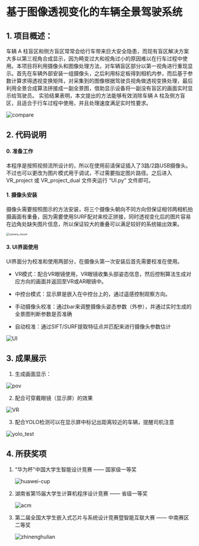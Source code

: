 # 基于图像透视变化的车辆全景驾驶系统

## 1. 项目概述：

车辆 A 柱盲区和侧方盲区常常会给行车带来巨大安全隐患，而现有盲区解决方案大多以第三视角合成显示，因为畸变过大和视角过小的原因难以在行车过程中使用。本项目将利用摄像头和图像处理方法，对车辆盲区部分以第一视角进行重现显示。首先在车辆外部安装一组摄像头，之后利用标定板得到相机内参，而后基于参数计算求得透视变换矩阵，对采集到的图像根据驾驶员视角做透视变换处理，最后利用全景合成算法拼接成一副全景图，借助显示设备将一副没有盲区的画面实时显示给驾驶员。 实验结果表明，本文提出的方法能够有效消除车辆 A 柱及侧方盲区，且适合于行车过程中使用，并且处理速度满足实时性要求。

![compare](./docs/compare.png)

## 2. 代码说明

#### 0. 准备工作

​	本程序是按照视频流所设计的，所以在使用前请保证插入了3路/2路USB摄像头。不过也可以更改为图片模式用于调试，不过需要指定图片路径。之后进入VR_project 或 VR_project_dual 文件夹运行 “UI.py” 文件即可。

#### 1. 摄像头安装

​	摄像头需要按照图示的方法安装，将三个摄像头朝向不同方向但保证相邻两相机拍摄画面有重叠，因为需要使用SURF配对来校正拼接，同时透视变化后的图片容易在边角处缺失图片信息，所以保证较大的重叠可以满足较好的系统输出效果。

<img src="./docs/camera_mount.JPG" alt="camera_mount" style="zoom:50%;" />

#### 3. UI界面使用

​	UI界面分为校准和使用两部分，在摄像头第一次安装后首先需要校准在使用。

* VR模式：配合VR眼镜使用，VR眼镜收集头部姿态信息，然后控制算法生成对应方向的画面并返回至VR或AR眼镜中。

* 中控台模式：显示屏是嵌入在中控台上的，通过遥感控制观察方向。

* 手动摄像头校准：通过bar来调整摄像头姿态参数（外参），并通过实时生成的全景图判断参数是否准确

* 自动校准：通过SIFT/SURF提取特征点并匹配来进行摄像头参数估计

![UI](./docs/UI.png)

## 3. 成果展示

1. 生成画面显示：

![pov](./docs/pov.gif)

2. 配合可穿戴眼镜（显示屏）的效果

![VR](./docs/VR.gif)

3. 配合YOLO检测可以在显示屏中标记出距离较近的车辆，提醒司机注意

![yolo_test](./docs/yolo_test.gif)

## 4. 所获奖项

1. “华为杯”中国大学生智能设计竞赛 —— 国家级一等奖

   ![huawei-cup](./docs/huawei-cup.png)

2. 湖南省第15届大学生计算机程序设计竞赛 —— 省级一等奖

   ![acm](./docs/acm.png)

3. 第二届全国大学生嵌入式芯片与系统设计竞赛暨智能互联大赛 —— 中南赛区二等奖

   ![zhinenghulian](./docs/zhinenghulian.png)
